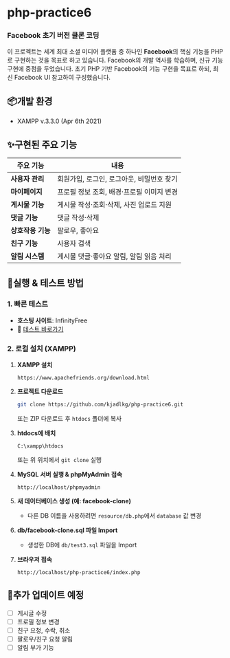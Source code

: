 # php-practice6

### Facebook 초기 버전 클론 코딩

이 프로젝트는 세계 최대 소셜 미디어 플랫폼 중 하나인 **Facebook**의 핵심 기능을 PHP로 구현하는 것을 목표로 하고 있습니다.
Facebook의 개발 역사를 학습하며, 신규 기능 구현에 중점을 두었습니다.
초기 PHP 기반 Facebook의 기능 구현을 목표로 하되, 최신 Facebook UI 참고하여 구성했습니다.

## 📦개발 환경

- XAMPP v.3.3.0 (Apr 6th 2021)

## ✨구현된 주요 기능

| 주요 기능         | 내용                                      |
| ----------------- | ----------------------------------------- |
| **사용자 관리**   | 회원가입, 로그인, 로그아웃, 비밀번호 찾기 |
| **마이페이지**    | 프로필 정보 조회, 배경·프로필 이미지 변경 |
| **게시물 기능**   | 게시물 작성·조회·삭제, 사진 업로드 지원   |
| **댓글 기능**     | 댓글 작성·삭제                            |
| **상호작용 기능** | 팔로우, 좋아요                            |
| **친구 기능**     | 사용자 검색                               |
| **알림 시스템**   | 게시물 댓글·좋아요 알림, 알림 읽음 처리   |

## 🚀실행 & 테스트 방법

### 1. 빠른 테스트

- **호스팅 사이트**: InfinityFree
- 🔗 [테스트 바로가기](https://kjadlkg.infinityfreeapp.com/php-practice6/member/login.php)

### 2. 로컬 설치 (XAMPP)

1. **XAMPP 설치**

   ```
   https://www.apachefriends.org/download.html
   ```

2. **프로젝트 다운로드**

   ```bash
   git clone https://github.com/kjadlkg/php-practice6.git
   ```

   또는 ZIP 다운로드 후 `htdocs` 폴더에 복사

3. **htdocs에 배치**

   ```
   C:\xampp\htdocs
   ```

   또는 위 위치에서 `git clone` 실행

4. **MySQL 서버 실행 & phpMyAdmin 접속**

   ```
   http://localhost/phpmyadmin
   ```

5. **새 데이터베이스 생성 (예: facebook-clone)**

   - 다른 DB 이름을 사용하려면 `resource/db.php`에서 `database` 값 변경

6. **db/facebook-clone.sql 파일 Import**

   - 생성한 DB에 `db/test3.sql` 파일을 Import

7. **브라우저 접속**
   ```
   http://localhost/php-practice6/index.php
   ```

## 🔧추가 업데이트 예정

- [ ] 게시글 수정
- [ ] 프로필 정보 변경
- [ ] 친구 요청, 수락, 취소
- [ ] 팔로우/친구 요청 알림
- [ ] 알림 부가 기능
